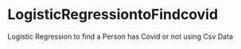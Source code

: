 # LogisticRegressiontoFindcovid
Logistic Regression to find a Person has Covid or not using Csv Data 
